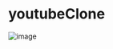 # youtubeClone
![image](https://github.com/muruga1980/youtubeClone/assets/26863945/e293cd65-3062-43f1-bcea-c577135a0c1d)
